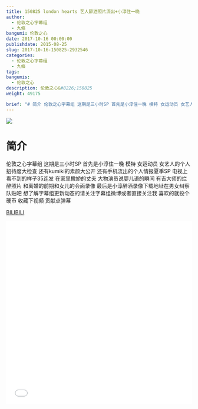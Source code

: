 ```yaml
---
title: 150825 london hearts 艺人醉酒照片流出+小淳住一晚
author: 
  - 伦敦之心字幕组
  - 九條
bangumi: 伦敦之心
date: 2017-10-16 00:00:00
publishdate: 2015-08-25
slug: 2017-10-16-150825-2932546
categories: 
  - 伦敦之心字幕组
  - 九條
tags: 
bangumis: 
  - 伦敦之心
description: 伦敦之心&#8226;150825
weight: 49175

brief: "# 简介 伦敦之心字幕组 这期是三小时SP 首先是小淳住一晚 模特 女运动员 女艺人的个人招待度大检查 还有kumiki的素颜大公开 还有手机流出的个人情报夏季SP 电视上看不到的样子35连发 在家里撒娇的丈夫 大物演员说婴儿语的瞬间 有吉大师的烂醉照片 和离婚的前期和女儿的会面录像 最后是小淳醉酒录像下载地址在男女纠察队贴吧 想了解字幕组更新动态的请关注字幕组微博或者直接关注我 喜欢的就投个硬币 收藏下视频 贡献点弹幕"
---
```


![](https://i.imgur.com/T0OWSW1.jpg)

# 简介  
伦敦之心字幕组 这期是三小时SP 首先是小淳住一晚 模特 女运动员 女艺人的个人招待度大检查 还有kumiki的素颜大公开 还有手机流出的个人情报夏季SP 电视上看不到的样子35连发 在家里撒娇的丈夫 大物演员说婴儿语的瞬间 有吉大师的烂醉照片 和离婚的前期和女儿的会面录像 最后是小淳醉酒录像下载地址在男女纠察队贴吧 想了解字幕组更新动态的请关注字幕组微博或者直接关注我 喜欢的就投个硬币 收藏下视频 贡献点弹幕




  [BILIBILI](https://www.bilibili.com/video/av2932546/)


<div class="vcontainer">  <iframe class='video' src="//www.bilibili.com/blackboard/player.html?aid=2932546" width="100%" height="500" frameborder="0" allowfullscreen="allowfullscreen"></iframe></div>
